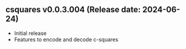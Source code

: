 csquares v0.0.3.004 (Release date: 2024-06-24)
-------------

  * Initial release
  * Features to encode and decode c-squares